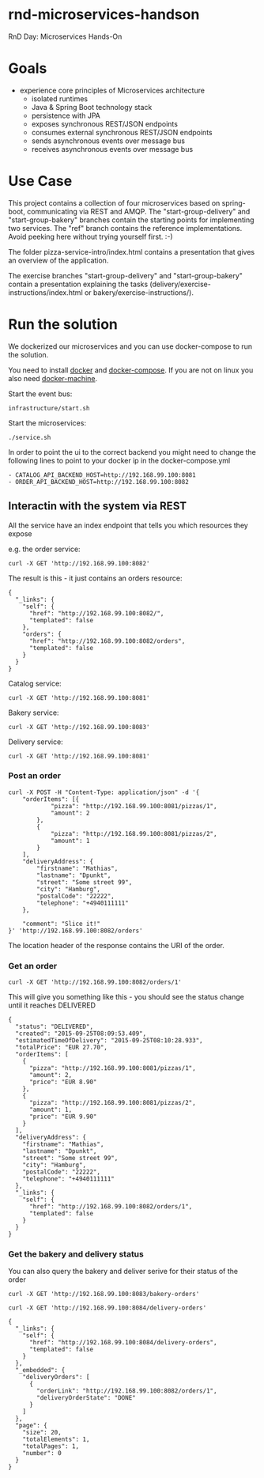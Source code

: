# rnd-microservices-handson

RnD Day: Microservices Hands-On

# Goals

- experience core principles of Microservices architecture
  - isolated runtimes
  - Java & Spring Boot technology stack
  - persistence with JPA
  - exposes synchronous REST/JSON endpoints
  - consumes external synchronous REST/JSON endpoints
  - sends asynchronous events over message bus
  - receives asynchronous events over message bus

# Use Case

This project contains a collection of four microservices
based on spring-boot, communicating via REST and AMQP.
The "start-group-delivery" and "start-group-bakery"
branches contain the starting points for implementing
two services. The "ref" branch contains the reference
implementations. Avoid peeking here without trying yourself
first. :-)

The folder pizza-service-intro/index.html contains a presentation that gives an overview of the application.

The exercise branches "start-group-delivery" and "start-group-bakery" contain a presentation explaining the tasks (delivery/exercise-instructions/index.html or bakery/exercise-instructions/).

# Run the solution

We dockerized our microservices and you can use docker-compose to run the solution.

You need to install [docker](http://docs.docker.com/mac/started/) and [docker-compose](https://docs.docker.com/compose/install/). If you are not on linux you also need [docker-machine](https://docs.docker.com/machine/install-machine/).


Start the event bus:
```
infrastructure/start.sh
```

Start the microservices:
```
./service.sh
```

In order to point the ui to the correct backend you might need to change the following lines to point to your docker ip in the docker-compose.yml
```
- CATALOG_API_BACKEND_HOST=http://192.168.99.100:8081
- ORDER_API_BACKEND_HOST=http://192.168.99.100:8082
```

## Interactin with the system via REST

All the service have an index endpoint that tells you which resources they expose

e.g. the order service:
```
curl -X GET 'http://192.168.99.100:8082'
```

The result is this - it just contains an orders resource:
```
{
  "_links": {
    "self": {
      "href": "http://192.168.99.100:8082/",
      "templated": false
    },
    "orders": {
      "href": "http://192.168.99.100:8082/orders",
      "templated": false
    }
  }
}
```

Catalog service:
```
curl -X GET 'http://192.168.99.100:8081'
```

Bakery service:
```
curl -X GET 'http://192.168.99.100:8083'
```

Delivery service:
```
curl -X GET 'http://192.168.99.100:8081'
```

### Post an order
```
curl -X POST -H "Content-Type: application/json" -d '{
    "orderItems": [{
            "pizza": "http://192.168.99.100:8081/pizzas/1",
            "amount": 2
        },
        {
            "pizza": "http://192.168.99.100:8081/pizzas/2",
            "amount": 1
        }
    ],
    "deliveryAddress": {
        "firstname": "Mathias",
        "lastname": "Dpunkt",
        "street": "Some street 99",
        "city": "Hamburg",
        "postalCode": "22222",
        "telephone": "+4940111111"
    },
    
    "comment": "Slice it!"
}' 'http://192.168.99.100:8082/orders'
```

The location header of the response contains the URI of the order.

### Get an order
```
curl -X GET 'http://192.168.99.100:8082/orders/1'
```

This will give you something like this - you should see the status change until it reaches DELIVERED
```
{
  "status": "DELIVERED",
  "created": "2015-09-25T08:09:53.409",
  "estimatedTimeOfDelivery": "2015-09-25T08:10:28.933",
  "totalPrice": "EUR 27.70",
  "orderItems": [
    {
      "pizza": "http://192.168.99.100:8081/pizzas/1",
      "amount": 2,
      "price": "EUR 8.90"
    },
    {
      "pizza": "http://192.168.99.100:8081/pizzas/2",
      "amount": 1,
      "price": "EUR 9.90"
    }
  ],
  "deliveryAddress": {
    "firstname": "Mathias",
    "lastname": "Dpunkt",
    "street": "Some street 99",
    "city": "Hamburg",
    "postalCode": "22222",
    "telephone": "+4940111111"
  },
  "_links": {
    "self": {
      "href": "http://192.168.99.100:8082/orders/1",
      "templated": false
    }
  }
}
```

### Get the bakery and delivery status
You can also query the bakery and deliver serive for their status of the order

```
curl -X GET 'http://192.168.99.100:8083/bakery-orders'
```

```
curl -X GET 'http://192.168.99.100:8084/delivery-orders'
```

```
{
  "_links": {
    "self": {
      "href": "http://192.168.99.100:8084/delivery-orders",
      "templated": false
    }
  },
  "_embedded": {
    "deliveryOrders": [
      {
        "orderLink": "http://192.168.99.100:8082/orders/1",
        "deliveryOrderState": "DONE"
      }
    ]
  },
  "page": {
    "size": 20,
    "totalElements": 1,
    "totalPages": 1,
    "number": 0
  }
}
```
